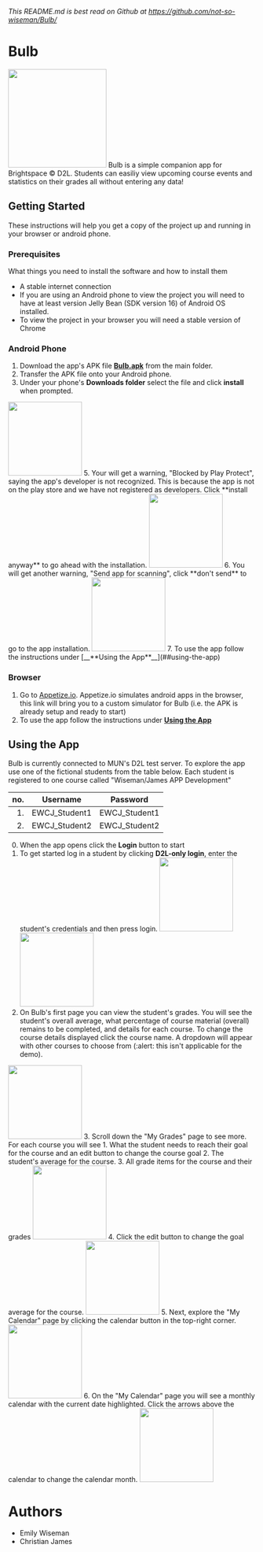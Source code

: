 *This README.md is best read on Github at https://github.com/not-so-wiseman/Bulb/*

# Bulb
<img src="Logo.png" width="200"/>
Bulb is a simple companion app for Brightspace © D2L. Students can easiliy view upcoming course events and statistics on their grades all without entering any data! 

## Getting Started
These instructions will help you get a copy of the project up and running in your browser or android phone.

### Prerequisites
What things you need to install the software and how to install them

* A stable internet connection
* If you are using an Android phone to view the project you will need to have at least version Jelly Bean (SDK version 16) of Android OS installed.
* To view the project in your browser you will need a stable version of Chrome

### Android Phone
1. Download the app's APK file [__**Bulb.apk**__](Bulb.apk) from the main folder. 
2. Transfer the APK file onto your Android phone.
3. Under your phone's __**Downloads folder**__ select the file and click **install** when prompted. 
<img src="/screenshots/a_install.png" width="150"/>
5. Your will get a warning, "Blocked by Play Protect", saying the app's developer is not recognized. This is because the app is not on the play store and we have not registered as developers. Click **install anyway** to go ahead with the installation.
<img src="/screenshots/b_install_anyway.png" width="150"/>
6. You will get another warning, "Send app for scanning", click **don't send** to go to the app installation.
<img src="/screenshots/c_no_report.png" width="150"/>
7. To use the app follow the instructions under [__**Using the App**__](##using-the-app)

### Browser
1. Go to [Appetize.io](https://appetize.io/embed/wttkyjxwuvk1x6rmeua3v94kt4?device=pixel4&scale=100&orientation=portrait&osVersion=10.0&deviceColor=white). Appetize.io simulates android apps in the browser, this link will bring you to a custom simulator for Bulb (i.e. the APK is already setup and ready to start)
2. To use the app follow the instructions under [__**Using the App**__](##using-the-app)

## Using the App
Bulb is currently connected to MUN's D2L test server. To explore the app use one of the fictional students from the table below. Each student is registered to one course called "Wiseman/James APP Development" 

| no. | Username      | Password      |
| ---:|:-------------:|:-------------:|
|   1.| EWCJ_Student1 | EWCJ_Student1 |
|   2.| EWCJ_Student2 | EWCJ_Student2 |

0. When the app opens click the **Login** button to start
1. To get started log in a student by clicking **D2L-only login**, enter the student's credentials and then press login.
<img src="/screenshots/1_d2l_login_page.png" width="150"/><img src="/screenshots/2_press_login.png" width="150"/>
2. On Bulb's first page you can view the student's grades. You will see the student's overall average, what percentage of course material (overall) remains to be completed, and details for each course. To change the course details displayed click the course name. A dropdown will appear with other courses to choose from (:alert: this isn't applicable for the demo).
<img src="/screenshots/3_select_course.png" width="150"/>
3. Scroll down the "My Grades" page to see more. For each course you will see
  1. What the student needs to reach their goal for the course and an edit button to change the course goal
  2. The student's average for the course.
  3. All grade items for the course and their grades
 <img src="/screenshots/4_grades_page.png" width="150"/>
4. Click the edit button to change the goal average for the course.
<img src="/screenshots/5_update_goal.png" width="150"/>
5. Next, explore the "My Calendar" page by clicking the calendar button in the top-right corner.
<img src="/screenshots/6_nav_to_calendar.png" width="150"/>
6. On the "My Calendar" page you will see a monthly calendar with the current date highlighted. Click the arrows above the calendar to change the calendar month.
<img src="/screenshots/7_calendar_events.png" width="150"/>

# Authors
* Emily Wiseman
* Christian James

